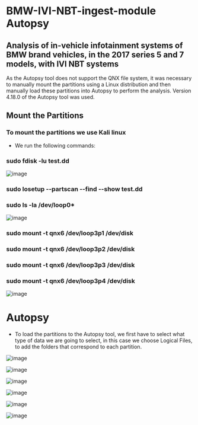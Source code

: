 # BMW-IVI-NBT-ingest-module Autopsy

## Analysis of in-vehicle infotainment systems of BMW brand vehicles, in the 2017 series 5 and 7 models, with IVI NBT systems

As the Autopsy tool does not support the QNX file system, it was necessary to manually mount the partitions using a Linux distribution and then manually load these partitions into Autopsy to perform the analysis.
Version 4.18.0 of the Autopsy tool was used.

## Mount the Partitions

### To mount the partitions we use Kali linux

 - We run the following commands:

### sudo fdisk -lu test.dd 

![image](https://user-images.githubusercontent.com/33206506/190868972-3047054a-206b-47d1-82b7-d76a29ba0b8c.png)


### sudo losetup --partscan --find --show test.dd

### sudo ls -la /dev/loop0*

![image](https://user-images.githubusercontent.com/33206506/190868995-1cc588c2-e9d1-4ff1-8ec6-b8e1904a9e45.png)

### sudo mount -t qnx6  /dev/loop3p1 /dev/disk

### sudo mount -t qnx6  /dev/loop3p2 /dev/disk

### sudo mount -t qnx6  /dev/loop3p3 /dev/disk

### sudo mount -t qnx6  /dev/loop3p4 /dev/disk

![image](https://user-images.githubusercontent.com/33206506/190869029-34c43cbe-c767-4881-8112-f5bfdd393c91.png)



# Autopsy

 - To load the partitions to the Autopsy tool, we first have to select what type of data we are going to select, in this case we choose Logical Files, to add the folders that correspond to each partition.

![image](https://user-images.githubusercontent.com/33206506/190868642-2adc99d3-b3fd-4f1a-b910-8baeb4ba4afc.png)


![image](https://user-images.githubusercontent.com/33206506/190869067-c93d80fa-56b8-4ded-9195-b76128d974d9.png)


![image](https://user-images.githubusercontent.com/33206506/190869079-771403ae-8cc4-4ed7-8474-66bbcff2f72c.png)


![image](https://user-images.githubusercontent.com/33206506/190869102-ccfe71e7-44dc-4be4-a463-8be1fdea2335.png)


![image](https://user-images.githubusercontent.com/33206506/190869112-366eb2aa-2662-46de-a1de-4c4d76164546.png)


![image](https://user-images.githubusercontent.com/33206506/190869115-1e91bab0-1842-42fd-9eb3-0e441cfbbf11.png)


